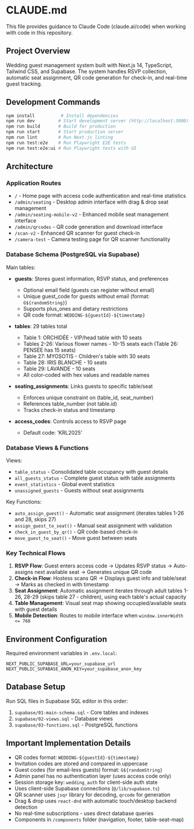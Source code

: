 # CLAUDE.md

This file provides guidance to Claude Code (claude.ai/code) when working with code in this repository.

## Project Overview

Wedding guest management system built with Next.js 14, TypeScript, Tailwind CSS, and Supabase. The system handles RSVP collection, automatic seat assignment, QR code generation for check-in, and real-time guest tracking.

## Development Commands

```bash
npm install          # Install dependencies
npm run dev         # Start development server (http://localhost:3000)
npm run build       # Build for production
npm run start       # Start production server
npm run lint        # Run Next.js linting
npm run test:e2e    # Run Playwright E2E tests
npm run test:e2e:ui # Run Playwright tests with UI
```

## Architecture

### Application Routes
- `/` - Home page with access code authentication and real-time statistics
- `/admin/seating` - Desktop admin interface with drag & drop seat management
- `/admin/seating-mobile-v2` - Enhanced mobile seat management interface
- `/admin/qrcodes` - QR code generation and download interface
- `/scan-v2` - Enhanced QR scanner for guest check-in
- `/camera-test` - Camera testing page for QR scanner functionality

### Database Schema (PostgreSQL via Supabase)

Main tables:
- **guests**: Stores guest information, RSVP status, and preferences
  - Optional email field (guests can register without email)
  - Unique guest_code for guests without email (format: `G${randomString}`)
  - Supports plus_ones and dietary restrictions
  - QR code format: `WEDDING-${guestId}-${timestamp}`

- **tables**: 29 tables total
  - Table 1: ORCHIDÉE - VIP/head table with 10 seats
  - Tables 2-26: Various flower names - 10-15 seats each (Table 26: PENSÉE has 15 seats)
  - Table 27: MYOSOTIS - Children's table with 30 seats
  - Table 28: IRIS BLANCHE - 10 seats
  - Table 29: LAVANDE - 10 seats
  - All color-coded with hex values and readable names

- **seating_assignments**: Links guests to specific table/seat
  - Enforces unique constraint on (table_id, seat_number)
  - References table_number (not table.id)
  - Tracks check-in status and timestamp

- **access_codes**: Controls access to RSVP page
  - Default code: 'KRL2025'

### Database Views & Functions

Views:
- `table_status` - Consolidated table occupancy with guest details
- `all_guests_status` - Complete guest status with table assignments
- `event_statistics` - Global event statistics
- `unassigned_guests` - Guests without seat assignments

Key Functions:
- `auto_assign_guest()` - Automatic seat assignment (iterates tables 1-26 and 28, skips 27)
- `assign_guest_to_seat()` - Manual seat assignment with validation
- `check_in_guest_by_qr()` - QR code-based check-in
- `move_guest_to_seat()` - Move guest between seats

### Key Technical Flows

1. **RSVP Flow**: Guest enters access code → Updates RSVP status → Auto-assigns next available seat → Generates unique QR code
2. **Check-in Flow**: Hostess scans QR → Displays guest info and table/seat → Marks as checked in with timestamp
3. **Seat Assignment**: Automatic assignment iterates through adult tables 1-26, 28-29 (skips table 27 - children), using each table's actual capacity
4. **Table Management**: Visual seat map showing occupied/available seats with guest details
5. **Mobile Detection**: Routes to mobile interface when `window.innerWidth <= 768`

## Environment Configuration

Required environment variables in `.env.local`:
```
NEXT_PUBLIC_SUPABASE_URL=your_supabase_url
NEXT_PUBLIC_SUPABASE_ANON_KEY=your_supabase_anon_key
```

## Database Setup

Run SQL files in Supabase SQL editor in this order:
1. `supabase/01-main-schema.sql` - Core tables and indexes
2. `supabase/02-views.sql` - Database views
3. `supabase/03-functions.sql` - PostgreSQL functions

## Important Implementation Details

- QR codes format: `WEDDING-${guestId}-${timestamp}`
- Invitation codes are stored and compared in uppercase
- Guest codes (for email-less guests) format: `G${randomString}`
- Admin panel has no authentication layer (uses access code only)
- Session storage key: `wedding_auth` for client-side auth state
- Uses client-side Supabase connections (`@/lib/supabase.ts`)
- QR scanner uses `jsqr` library for decoding, `qrcode` for generation
- Drag & drop uses `react-dnd` with automatic touch/desktop backend detection
- No real-time subscriptions - uses direct database queries
- Components in `/components` folder (navigation, footer, table-seat-map)